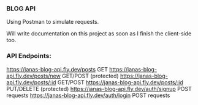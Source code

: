 ### BLOG API

Using Postman to simulate requests.

Will write documentation on this project as soon as I finish the client-side too.

### API Endpoints: 

https://janas-blog-api.fly.dev/posts GET
https://janas-blog-api.fly.dev/posts/new GET/POST (protected)
https://janas-blog-api.fly.dev/posts/:id GET/POST 
https://janas-blog-api.fly.dev/posts/:id PUT/DELETE (protected)
https://janas-blog-api.fly.dev/auth/signup POST requests
https://janas-blog-api.fly.dev/auth/login POST requests